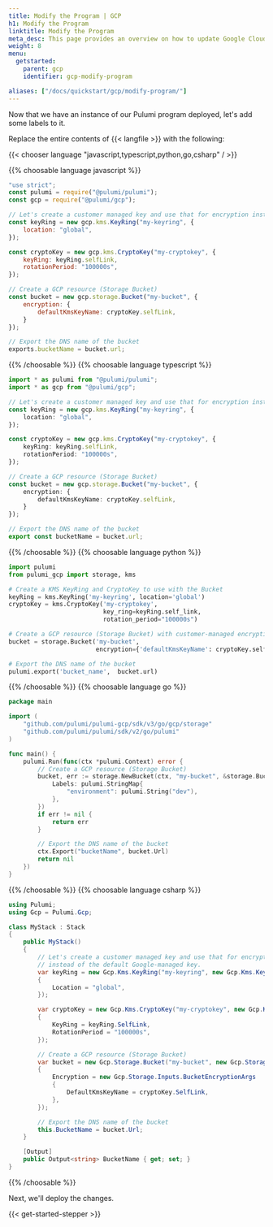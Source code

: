 ```yaml
---
title: Modify the Program | GCP
h1: Modify the Program
linktitle: Modify the Program
meta_desc: This page provides an overview on how to update Google Cloud (GCP) project from a Pulumi program.
weight: 8
menu:
  getstarted:
    parent: gcp
    identifier: gcp-modify-program

aliases: ["/docs/quickstart/gcp/modify-program/"]
---
```


Now that we have an instance of our Pulumi program deployed, let's add some labels to it.

Replace the entire contents of {{< langfile >}} with the following:

{{< chooser language "javascript,typescript,python,go,csharp" / >}}

{{% choosable language javascript %}}

```javascript
"use strict";
const pulumi = require("@pulumi/pulumi");
const gcp = require("@pulumi/gcp");

// Let's create a customer managed key and use that for encryption instead of the default Google-managed key.
const keyRing = new gcp.kms.KeyRing("my-keyring", {
    location: "global",
});

const cryptoKey = new gcp.kms.CryptoKey("my-cryptokey", {
    keyRing: keyRing.selfLink,
    rotationPeriod: "100000s",
});

// Create a GCP resource (Storage Bucket)
const bucket = new gcp.storage.Bucket("my-bucket", {
    encryption: {
        defaultKmsKeyName: cryptoKey.selfLink,
    }
});

// Export the DNS name of the bucket
exports.bucketName = bucket.url;
```

{{% /choosable %}}
{{% choosable language typescript %}}

```typescript
import * as pulumi from "@pulumi/pulumi";
import * as gcp from "@pulumi/gcp";

// Let's create a customer managed key and use that for encryption instead of the default Google-managed key.
const keyRing = new gcp.kms.KeyRing("my-keyring", {
    location: "global",
});

const cryptoKey = new gcp.kms.CryptoKey("my-cryptokey", {
    keyRing: keyRing.selfLink,
    rotationPeriod: "100000s",
});

// Create a GCP resource (Storage Bucket)
const bucket = new gcp.storage.Bucket("my-bucket", {
    encryption: {
        defaultKmsKeyName: cryptoKey.selfLink,
    }
});

// Export the DNS name of the bucket
export const bucketName = bucket.url;
```

{{% /choosable %}}
{{% choosable language python %}}

```python
import pulumi
from pulumi_gcp import storage, kms

# Create a KMS KeyRing and CryptoKey to use with the Bucket
keyRing = kms.KeyRing('my-keyring', location='global')
cryptoKey = kms.CryptoKey('my-cryptokey',
                          key_ring=keyRing.self_link,
                          rotation_period="100000s")

# Create a GCP resource (Storage Bucket) with customer-managed encryption key
bucket = storage.Bucket('my-bucket',
                        encryption={'defaultKmsKeyName': cryptoKey.self_link})

# Export the DNS name of the bucket
pulumi.export('bucket_name',  bucket.url)
```

{{% /choosable %}}
{{% choosable language go %}}

```go
package main

import (
    "github.com/pulumi/pulumi-gcp/sdk/v3/go/gcp/storage"
    "github.com/pulumi/pulumi/sdk/v2/go/pulumi"
)

func main() {
    pulumi.Run(func(ctx *pulumi.Context) error {
        // Create a GCP resource (Storage Bucket)
        bucket, err := storage.NewBucket(ctx, "my-bucket", &storage.BucketArgs{
            Labels: pulumi.StringMap{
                "environment": pulumi.String("dev"),
            },
        })
        if err != nil {
            return err
        }

        // Export the DNS name of the bucket
        ctx.Export("bucketName", bucket.Url)
        return nil
    })
}
```

{{% /choosable %}}
{{% choosable language csharp %}}

```csharp
using Pulumi;
using Gcp = Pulumi.Gcp;

class MyStack : Stack
{
    public MyStack()
    {
        // Let's create a customer managed key and use that for encryption
        // instead of the default Google-managed key.
        var keyRing = new Gcp.Kms.KeyRing("my-keyring", new Gcp.Kms.KeyRingArgs
        {
            Location = "global",
        });

        var cryptoKey = new Gcp.Kms.CryptoKey("my-cryptokey", new Gcp.Kms.CryptoKeyArgs
        {
            KeyRing = keyRing.SelfLink,
            RotationPeriod = "100000s",
        });

        // Create a GCP resource (Storage Bucket)
        var bucket = new Gcp.Storage.Bucket("my-bucket", new Gcp.Storage.BucketArgs
        {
            Encryption = new Gcp.Storage.Inputs.BucketEncryptionArgs
            {
                DefaultKmsKeyName = cryptoKey.SelfLink,
            },
        });

        // Export the DNS name of the bucket
        this.BucketName = bucket.Url;
    }

    [Output]
    public Output<string> BucketName { get; set; }
}
```

{{% /choosable %}}

Next, we'll deploy the changes.

{{< get-started-stepper >}}
